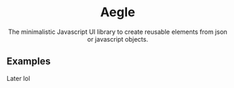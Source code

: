 <div align='center'>
  <h1>Aegle</h1>

  <p>The minimalistic Javascript UI library to create reusable elements from json or javascript objects.</p>
</div>

## Examples

Later lol
